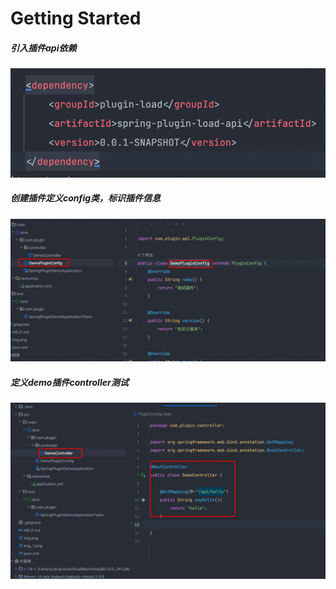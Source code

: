 
# Getting Started
##### 引入插件api依赖
![img.png](img.png)

##### 创建插件定义config类，标识插件信息
![img_1.png](img_1.png)


##### 定义demo插件controller测试
![img_2.png](img_2.png)
